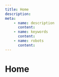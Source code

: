 ```yaml
---
title: Home
description:
meta:
    - name: description
      content:
    - name: keywords
      content:
    - name: robots
      content: 
---
```

# Home
